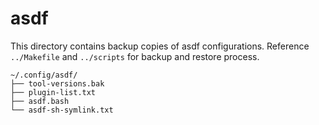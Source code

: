 # asdf
This directory contains backup copies of asdf configurations. Reference `../Makefile` and `../scripts` for backup and restore process.
```
~/.config/asdf/
├── tool-versions.bak
├── plugin-list.txt
├── asdf.bash
└── asdf-sh-symlink.txt
```
